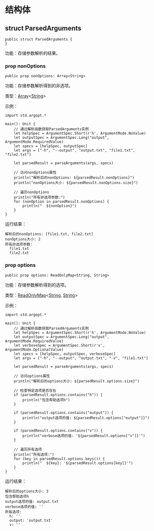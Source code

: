 # 结构体

## struct ParsedArguments

```cangjie
public struct ParsedArguments {
}
```

功能：存储参数解析的结果。

### prop nonOptions

```cangjie
public prop nonOptions: Array<String>
```

功能：存储参数解析得到的非选项。

类型：[Array](../../core/core_package_api/core_package_structs.md#struct-arrayt)\<[String](../../core/core_package_api/core_package_structs.md#struct-string)>

示例：

<!-- verify -->
```cangjie
import std.argopt.*

main(): Unit {
    // 通过解析函数获取ParsedArguments实例
    let helpSpec = ArgumentSpec.Short(r'h', ArgumentMode.NoValue)
    let outputSpec = ArgumentSpec.Long("output", ArgumentMode.RequiredValue)
    let specs = [helpSpec, outputSpec]
    let args = ["-h", "--output", "output.txt", "file1.txt", "file2.txt"]
    
    let parsedResult = parseArguments(args, specs)
    
    // 访问nonOptions属性
    println("解析后的nonOptions: ${parsedResult.nonOptions}")
    println("nonOptions大小: ${parsedResult.nonOptions.size}")
    
    // 遍历nonOptions
    println("所有非选项参数:")
    for (nonOption in parsedResult.nonOptions) {
        println("  ${nonOption}")
    }
}
```

运行结果：

```text
解析后的nonOptions: [file1.txt, file2.txt]
nonOptions大小: 2
所有非选项参数:
  file1.txt
  file2.txt
```

### prop options

```cangjie
public prop options: ReadOnlyMap<String, String>
```

功能：存储参数解析得到的选项。

类型：[ReadOnlyMap](../../collection/collection_package_api/collection_package_interface.md#interface-readonlymapk-v)\<[String](../../core/core_package_api/core_package_structs.md#struct-string), [String](../../core/core_package_api/core_package_structs.md#struct-string)>

示例：

<!-- verify -->
```cangjie
import std.argopt.*

main(): Unit {
    // 通过解析函数获取ParsedArguments实例
    let helpSpec = ArgumentSpec.Short(r'h', ArgumentMode.NoValue)
    let outputSpec = ArgumentSpec.Long("output", ArgumentMode.RequiredValue)
    let verboseSpec = ArgumentSpec.Short(r'v', ArgumentMode.OptionalValue)
    let specs = [helpSpec, outputSpec, verboseSpec]
    let args = ["-h", "--output", "output.txt", "-v", "file1.txt"]
    
    let parsedResult = parseArguments(args, specs)
    
    // 访问options属性
    println("解析后的options大小: ${parsedResult.options.size}")
    
    // 检查特定选项是否存在
    if (parsedResult.options.contains("h")) {
        println("包含帮助选项h")
    }
    
    if (parsedResult.options.contains("output")) {
        println("output选项的值: ${parsedResult.options["output"]}")
    }
    
    if (parsedResult.options.contains("v")) {
        println("verbose选项的值: '${parsedResult.options["v"]}'")
    }
    
    // 遍历所有选项
    println("所有选项:")
    for (key in parsedResult.options.keys()) {
        println("  ${key}: '${parsedResult.options[key]}'")
    }
}
```

运行结果：

```text
解析后的options大小: 3
包含帮助选项h
output选项的值: output.txt
verbose选项的值: ''
所有选项:
  h: ''
  output: 'output.txt'
  v: ''
```

